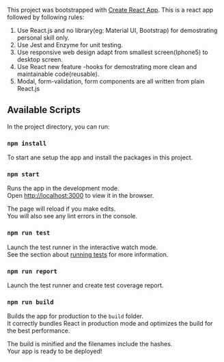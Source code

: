 This project was bootstrapped with [Create React App](https://github.com/facebook/create-react-app).
This is a react app followed by following rules:

1. Use React.js and no library(eg: Material UI, Bootstrap) for demostrating personal skill only.
2. Use Jest and Enzyme for unit testing.
3. Use responsive web design adapt from smallest screen(Iphone5) to desktop screen.
4. Use React new feature -hooks for demostrating more clean and maintainable code(reusable).
5. Modal, form-validation, form components are all written from plain React.js


## Available Scripts

In the project directory, you can run:

### `npm install`

To start ane setup the app and install the packages in this project.

### `npm start`

Runs the app in the development mode.<br />
Open [http://localhost:3000](http://localhost:3000) to view it in the browser.

The page will reload if you make edits.<br />
You will also see any lint errors in the console.

### `npm run test`

Launch the test runner in the interactive watch mode.<br />
See the section about [running tests](https://facebook.github.io/create-react-app/docs/running-tests) for more information.
### `npm run report`
Launch the test runner and create test coverage report.

### `npm run build`

Builds the app for production to the `build` folder.<br />
It correctly bundles React in production mode and optimizes the build for the best performance.

The build is minified and the filenames include the hashes.<br />
Your app is ready to be deployed!





